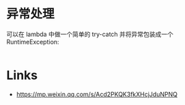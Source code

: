 # 异常处理

可以在 lambda 中做一个简单的 try-catch 并将异常包装成一个 RuntimeException:

```java

```

# Links

- https://mp.weixin.qq.com/s/Acd2PKQK3fkXHcjJduNPNQ
